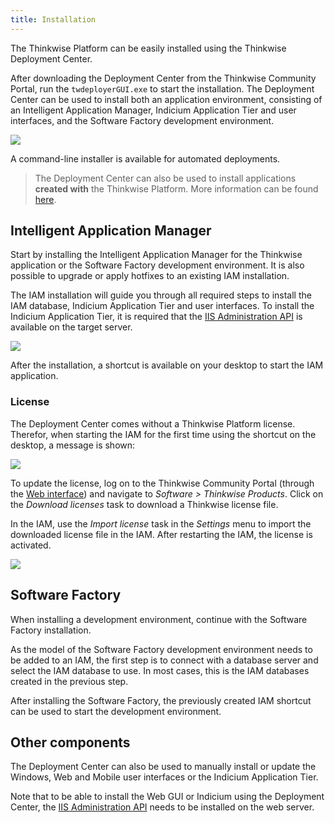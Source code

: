 ```yaml
---
title: Installation
---
```


The Thinkwise Platform can be easily installed using the Thinkwise Deployment Center.

After downloading the Deployment Center from the Thinkwise Community Portal, run the `twdeployerGUI.exe` to start the installation.
The Deployment Center can be used to install both an application environment, consisting of an Intelligent Application Manager,
Indicium Application Tier and user interfaces, and the Software Factory development environment.

![](assets/deployment/twdeployerGUI_2019-04-25_08-21-42.png)

A command-line installer is available for automated deployments.

> The Deployment Center can also be used to install applications **created with** the Thinkwise Platform. More information can be found [here](deployer).

## Intelligent Application Manager

Start by installing the Intelligent Application Manager for the Thinkwise application or the Software Factory development environment.
It is also possible to upgrade or apply hotfixes to an existing IAM installation.

The IAM installation will guide you through all required steps to install the IAM database, Indicium Application Tier and user interfaces.
To install the Indicium Application Tier, it is required that the [IIS Administration API](iis_admin_api) is available on the target server.

![](assets/deployment/twdeployerGUI_2019-04-25_08-34-32.png)

After the installation, a shortcut is available on your desktop to start the IAM application.

### License

The Deployment Center comes without a Thinkwise Platform license. Therefor, when starting the IAM for the first time using the shortcut on the desktop, a message is shown:

![](assets/deployment/TSF_dotNET_2019-04-25_08-38-10.png)

To update the license, log on to the Thinkwise Community Portal (through the [Web interface](https://office.thinkwisesoftware.com/tcp)) and navigate to *Software > Thinkwise Products*.
Click on the *Download licenses* task to download a Thinkwise license file.

In the IAM, use the *Import license* task in the *Settings* menu to import the downloaded license file in the IAM. After restarting the IAM, the license is activated.

![](assets/deployment/TSF_dotNET_2019-04-25_08-39-33.png)

## Software Factory

When installing a development environment, continue with the Software Factory installation.

As the model of the Software Factory development environment needs to be added to an IAM, the first step is to connect with a database server and select the IAM database to use.
In most cases, this is the IAM databases created in the previous step.

After installing the Software Factory, the previously created IAM shortcut can be used to start the development environment.

## Other components

The Deployment Center can also be used to manually install or update the Windows, Web and Mobile user interfaces or the Indicium Application Tier.

Note that to be able to install the Web GUI or Indicium using the Deployment Center, the [IIS Administration API](iis_admin_api) needs to be installed on the web server.
